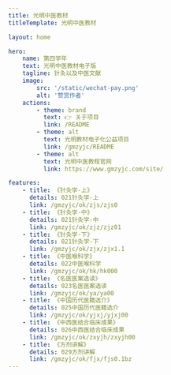 ```yaml
---
title: 光明中医教材
titleTemplate: 光明中医教材

layout: home

hero:
    name: 第四学年
    text: 光明中医教材电子版
    tagline: 针灸以及中医文献
    image:
        src: '/static/wechat-pay.png'
        alt: '赞赏作者'
    actions:
        - theme: brand
          text: 👉 关于项目
          link: /README
        - theme: alt
          text: 光明教材电子化公益项目
          link: /gmzyjc/README
        - theme: alt
          text: 光明中医教程官网
          link: https://www.gmzyjc.com/site/

features:
    - title: 《针灸学-上》
      details: 021针灸学-上
      link: /gmzyjc/ok/zjs/zjs0
    - title: 《针灸学-中》
      details: 021针灸学-中
      link: /gmzyjc/ok/zjz/zjz01
    - title: 《针灸学-下》
      details: 021针灸学-下
      link: /gmzyjc/ok/zjx/zjx1.1
    - title: 《中医喉科学》
      details: 022中医喉科学
      link: /gmzyjc/ok/hk/hk000
    - title: 《名医医案选读》
      details: 023名医医案选读
      link: /gmzyjc/ok/ya/ya00
    - title: 《中国历代医籍选介》
      details: 025中国历代医籍选介
      link: /gmzyjc/ok/yjxj/yjxj00
    - title: 《中西医结合临床成果》
      details: 026中西医结合临床成果
      link: /gmzyjc/ok/zxyjh/zxyjh00
    - title: 《方剂讲解》
      details: 029方剂讲解
      link: /gmzyjc/ok/fjx/fjs0.1bz
---
```

